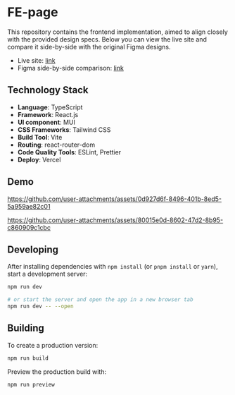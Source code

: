 # FE-page

This repository contains the frontend implementation, aimed to align closely with the provided design specs.
Below you can view the live site and compare it side-by-side with the original Figma designs.

- Live site: [link](https://fe-page.vercel.app)
- Figma side-by-side comparison: [link](https://www.figma.com/design/gDb0dqhVoRgRdOFx92eUdp/FE-page-side-by-side?node-id=0-1&t=kNbeWzuTAqFYKzYv-1)


## Technology Stack

- **Language**: TypeScript
- **Framework**: React.js
- **UI component**: MUI
- **CSS Frameworks**: Tailwind CSS
- **Build Tool**: Vite
- **Routing**: react-router-dom
- **Code Quality Tools**: ESLint, Prettier
- **Deploy**: Vercel

## Demo

https://github.com/user-attachments/assets/0d927d6f-8496-401b-8ed5-5a959ae82c01

https://github.com/user-attachments/assets/80015e0d-8602-47d2-8b95-c860909c1cbc


## Developing

After installing dependencies with `npm install` (or `pnpm install` or `yarn`), start a development server:

```bash
npm run dev

# or start the server and open the app in a new browser tab
npm run dev -- --open
```

## Building

To create a production version:

```bash
npm run build
```

Preview the production build with:
```bash
npm run preview
```
